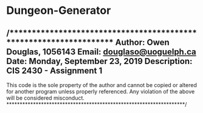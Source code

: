 # Dungeon-Generator

/******************************************************************
 Author:		Owen Douglas, 1056143
 Email:			douglaso@uoguelph.ca
 Date: 			Monday, September 23, 2019
 Description:	CIS 2430 - Assignment 1
--------------------------------------------------------------------
 This code is the sole property of the author and cannot be copied or
 altered for another program unless properly referenced. Any 
 violation of the above will be considered misconduct.
*******************************************************************/
